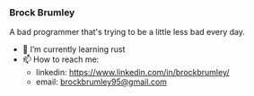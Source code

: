 ### Brock Brumley

A bad programmer that's trying to be a little less bad every day.

- 🌱 I’m currently learning rust
- 📫 How to reach me: 
  - linkedin: https://www.linkedin.com/in/brockbrumley/
  - email: brockbrumley95@gmail.com
